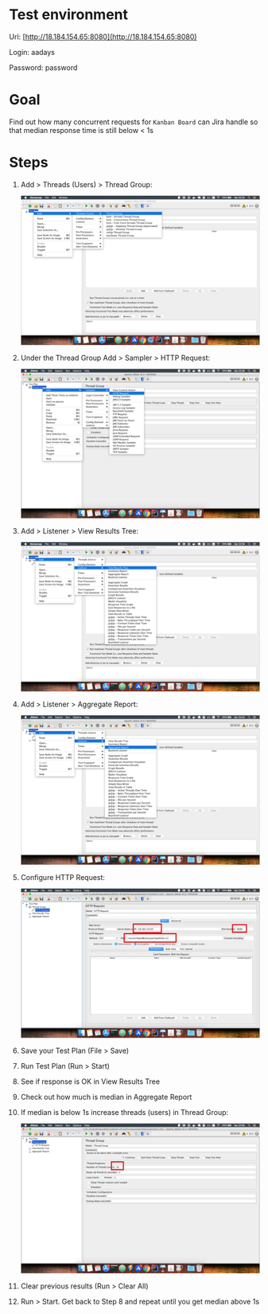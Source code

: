 # Test environment

Url: [http://18.184.154.65:8080](http://18.184.154.65:8080)

Login: aadays

Password: password

# Goal

Find out how many concurrent requests for `Kanban Board` can Jira handle so that median response time is  still below < 1s

# Steps


1. Add > Threads (Users) > Thread Group:

    ![](/exercises/1/images/step_1.png)
    
1. Under the Thread Group Add > Sampler > HTTP Request:

    ![](/exercises/1/images/step_2.png)
    
1. Add > Listener > View Results Tree:

    ![](/exercises/1/images/step_3.png)
    
1. Add > Listener > Aggregate Report:

    ![](/exercises/1/images/step_4.png)
    
1. Configure HTTP Request:

    ![](/exercises/1/images/step_5.png)
    
1. Save your Test Plan (File > Save)

1. Run Test Plan (Run > Start)

1. See if response is OK in View Results Tree

1. Check out how much is median in Aggregate Report

1. If median is below 1s increase threads (users) in Thread Group:

    ![](/exercises/1/images/step_6.png)
    
1. Clear previous results (Run > Clear All)

1. Run > Start. Get back to Step 8 and repeat until you get median above 1s




